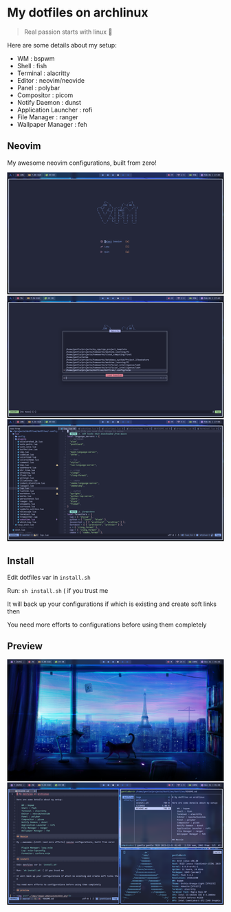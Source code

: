 # My dotfiles on archlinux

> Real passion starts with linux 󰣐

Here are some details about my setup:

- WM : bspwm
- Shell : fish
- Terminal : alacritty
- Editor : neovim/neovide
- Panel : polybar
- Compositor : picom
- Notify Daemon : dunst
- Application Launcher : rofi
- File Manager : ranger
- Wallpaper Manager : feh

## Neovim

My awesome neovim configurations, built from zero!

<img src="./imgs/image-20240201174932.png"/>

<img src="./imgs/image-20240201174958.png"/>

<img src="./imgs/image-20240201175050.png"/>

## Install

Edit dotfiles var in `install.sh`

Run: `sh install.sh` ( if you trust me

It will back up your configurations if which is existing and create soft links then

You need more efforts to configurations before using them completely

## Preview

<img src="./imgs/image-20231231014446.png"/>

<img src="./imgs/image-20231231014642.png"/>
